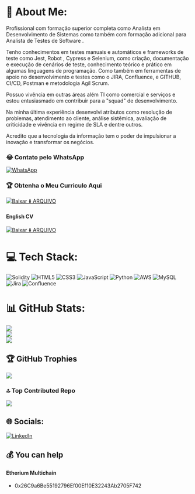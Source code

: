 # 💫 About Me:
Profissional com formação superior completa como Analista em Desenvolvimento de Sistemas como também com formação adicional para Analista de Testes de Software .

Tenho conhecimentos em testes manuais e automáticos e frameworks de teste como Jest, Robot , Cypress e Selenium, como criação, documentação e execução de cenários de teste, conhecimento teórico e prático em algumas linguagens de programação. Como também em ferramentas de apoio no desenvolvimento e testes como o JIRA, Confluence, e GITHUB, CI/CD, Postman e metodologia Agíl Scrum.

Possuo vivência em outras áreas além TI como comercial e serviços e estou entusiasmado em contribuir para a "squad" de desenvolvimento.

Na minha última experiência desenvolvi atributos como resolução de problemas, atendimento ao cliente, análise sistêmica, avaliação de criticidade e vivência em regime de SLA e dentre outros. 

Acredito que a tecnologia da informação tem o poder de impulsionar a inovação e transformar os negócios.

### 😂 Contato pelo WhatsApp
<a href="https://wa.me/5527992456277?text=Olá,%20como%20posso%20te%20ajudar?">
<img src="https://img.shields.io/badge/WhatsApp-%2325D366?style=for-the-badge&logo=whatsapp&logoColor=white" alt="WhatsApp">
</a>

### 🏆 Obtenha o Meu Curriculo Aqui

[![Baixar ⬇️  ARQUIVO](https://img.shields.io/badge/Baixar%20⬇️%20ARQUIVO-verde-flat@18x18)](https://ancgci.github.io/myPortfolio/AntonioCarlosQA.pdf)

#### English CV

[![Baixar ⬇️  ARQUIVO](https://img.shields.io/badge/Download%20⬇️%20Curriculum-verde-flat@18x18)](https://github.com/ancgci/myPortfolio/blob/main/Antonio_Garcia_Tester_Eng.pdf)

# 💻 Tech Stack:
![Solidity](https://img.shields.io/badge/Solidity-%23363636.svg?style=for-the-badge&logo=solidity&logoColor=white) ![HTML5](https://img.shields.io/badge/html5-%23E34F26.svg?style=for-the-badge&logo=html5&logoColor=white) ![CSS3](https://img.shields.io/badge/css3-%231572B6.svg?style=for-the-badge&logo=css3&logoColor=white) ![JavaScript](https://img.shields.io/badge/javascript-%23323330.svg?style=for-the-badge&logo=javascript&logoColor=%23F7DF1E) ![Python](https://img.shields.io/badge/python-3670A0?style=for-the-badge&logo=python&logoColor=ffdd54) ![AWS](https://img.shields.io/badge/AWS-%23FF9900.svg?style=for-the-badge&logo=amazon-aws&logoColor=white) ![MySQL](https://img.shields.io/badge/mysql-%2300f.svg?style=for-the-badge&logo=mysql&logoColor=white) ![Jira](https://img.shields.io/badge/jira-%230A0FFF.svg?style=for-the-badge&logo=jira&logoColor=white) ![Confluence](https://img.shields.io/badge/confluence-%23172BF4.svg?style=for-the-badge&logo=confluence&logoColor=white)

# 📊 GitHub Stats:
![](https://github-readme-stats.vercel.app/api?username=ancgci&theme=yeblu&hide_border=false&include_all_commits=false&count_private=false)<br/>
![](https://github-readme-streak-stats.herokuapp.com/?user=ancgci&theme=yeblu&hide_border=false)<br/>
![](https://github-readme-stats.vercel.app/api/top-langs/?username=ancgci&theme=yeblu&hide_border=false&include_all_commits=false&count_private=false&layout=compact)

## 🏆 GitHub Trophies
![](https://github-profile-trophy.vercel.app/?username=ancgci&theme=discord&no-frame=false&no-bg=false&margin-w=4)

### 🔝 Top Contributed Repo
![](https://github-contributor-stats.vercel.app/api?username=ancgci&limit=5&theme=gruvbox&combine_all_yearly_contributions=true)

## 🌐 Socials:
[![LinkedIn](https://img.shields.io/badge/LinkedIn-%230077B5.svg?logo=linkedin&logoColor=white)](https://linkedin.com/in/antoniogarcias) 

## 💰 You can help

#### Etherium Multichain   
-  0x26C9a6Be55192796Ef00Ef10E32243Ab2705F742
  
<!-- Proudly created with GPRM ( https://gprm.itsvg.in ) -->
